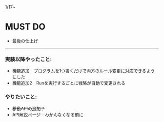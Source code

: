 1/17~

# MUST DO
+ 最後の仕上げ
---

### 実験以降やったこと:
+ 機能追加　プログラムを1つ書くだけで両方のルール変更に対応できるようにした
+ 機能追加2　Runを実行するごとに戦略が自動で変更される
### やりたいこと:
+ ~~移動APIの追加？~~
+ ~~API解説ページ　わかんなくなる前に~~

